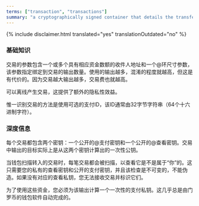 ```yaml
---
terms: ["transaction", "transactions"]
summary: "a cryptographically signed container that details the transfer of MKEcoin to a recipient (or recipients)"
---
```


{% include disclaimer.html translated="yes" translationOutdated="no" %}
### 基础知识

交易的参数包含一个或多个具有相应资金数额的收件人地址和一个@环尺寸参数，该参数指定绑定到交易的输出数量。使用的输出越多，混淆的程度就越高，但这是有代价的。因为交易越大输出越多，交易费也就越高。

可以离线产生交易，这提供了额外的隐私性效益。

惟一识别交易的方法是使用可选的支付ID，该ID通常由32字节字符串（64个十六进制字符）。

### 深度信息

每个交易都包含两个密钥：一个公开的@支付密钥和一个公开的@查看密钥。交易中输出的目标实际上是从这两个密钥计算出的一次性公钥。

当钱包扫描转入的交易时，每笔交易都会被扫描，以查看它是不是属于“你”的。这只需要您的私有的查看密钥和公开的支付密钥，并且该检查是不可变的，不能伪造。如果没有对应的查看私钥，您无法接收交易并标识它们。

为了使用这些资金，您必须为该输出计算一个一次性的支付私钥。这几乎总是由门罗币的钱包软件自动完成的。
